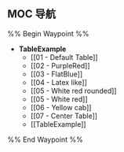 ## MOC 导航

%% Begin Waypoint %%
- **TableExample**
	- [[01 - Default Table]]
	- [[02 - PurpleRed]]
	- [[03 - FlatBlue]]
	- [[04 - Latex like]]
	- [[05 - White red rounded]]
	- [[05 - White red]]
	- [[06 - Yellow cab]]
	- [[07 - Center Table]]
	- [[TableExample]]

%% End Waypoint %%